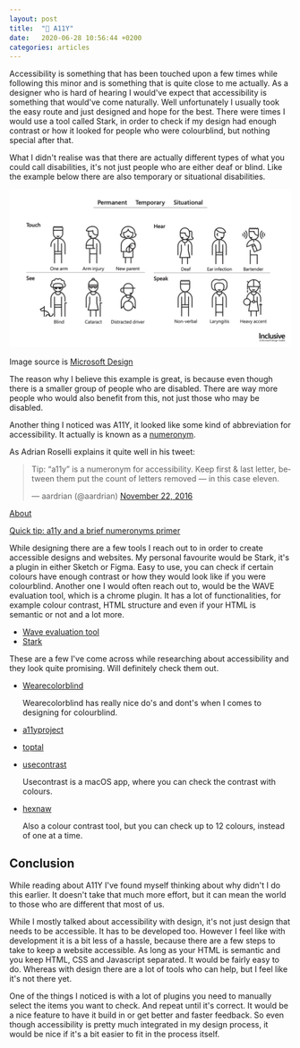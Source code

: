 ```yaml
---
layout: post
title:  "🤘 A11Y"
date:   2020-06-28 10:56:44 +0200
categories: articles
---
```

Accessibility is something that has been touched upon a few times while following this minor and is something that is quite close to me actually. As a designer who is hard of hearing I would've expect that accessibility is something that would've come naturally. Well unfortunately I usually took the easy route and just designed and hope for the best. There were times I would use a tool called Stark, in order to check if my design had enough contrast or how it looked for people who were colourblind, but nothing special after that.

What I didn't realise was that there are actually different types of what you could call disabilities, it's not just people who are either deaf or blind. Like the example below there are also temporary or situational disabilities.

<img src="../img/inclusive-design.png" alt="image with characters who have different types of disabilities">

Image source is [Microsoft Design](https://www.microsoft.com/design/inclusive/)

The reason why I believe this example is great, is because even though there is a smaller group of people who are disabled. There are way more people who would also benefit from this, not just those who may be disabled.

Another thing I noticed was A11Y, it looked like some kind of abbreviation for accessibility. It actually is known as a [numeronym](https://www.notion.so/A11Y-3f1af4fc012d4155a1c722cb732b6519#05fa02b317d848bd9f4dae773a388130).

As Adrian Roselli explains it quite well in his tweet:

<blockquote class="twitter-tweet"><p lang="en" dir="ltr">Tip: “a11y” is a numeronym for accessibility. Keep first & last letter, between them put the count of letters removed — in this case eleven.</p>— aardrian (@aardrian) <a href="[https://twitter.com/aardrian/status/801084161368920064?ref_src=twsrc^tfw](https://twitter.com/aardrian/status/801084161368920064?ref_src=twsrc%5Etfw)">November 22, 2016</a></blockquote> <script async src="[https://platform.twitter.com/widgets.js](https://platform.twitter.com/widgets.js)" charset="utf-8"></script>

[About](https://a11yproject.com/about/)

[Quick tip: a11y and a brief numeronyms primer](https://a11yproject.com/posts/a11y-and-other-numeronyms/)

While designing there are a few tools I reach out to in order to create accessible designs and websites. My personal favourite would be Stark, it's a plugin in either Sketch or Figma. Easy to use, you can check if certain colours have enough contrast or how they would look like if you were colourblind. Another one I would often reach out to, would be the WAVE evaluation tool, which is a chrome plugin. It has a lot of functionalities, for example colour contrast, HTML structure and even if your HTML is semantic or not and a lot more.

- [Wave evaluation tool](https://chrome.google.com/webstore/detail/wave-evaluation-tool/jbbplnpkjmmeebjpijfedlgcdilocofh)
- [Stark](https://www.getstark.co/)

These are a few I've come across while researching about accessibility and they look quite promising. Will definitely check them out.

- [Wearecolorblind](https://wearecolorblind.com/examples/)

    Wearecolorblind has really nice do's and dont's when I comes to designing for colourblind.

- [a11yproject](https://a11yproject.com/)
- [toptal](https://www.toptal.com/designers/colorfilter)
- [usecontrast](https://usecontrast.com/)

    Usecontrast is a macOS app, where you can check the contrast with colours.

- [hexnaw](https://hexnaw.com/)

    Also a colour contrast tool, but you can check up to 12 colours, instead of one at a time.

## Conclusion

While reading about A11Y I've found myself thinking about why didn't I do this earlier. It doesn't take that much more effort, but it can mean the world to those who are different that most of us. 

While I mostly talked about accessibility with design, it's not just design that needs to be accessible. It has to be developed too. However I feel like with development it is a bit less of a hassle, because there are a few steps to take to keep a website accessible. As long as your HTML is semantic and you keep HTML, CSS and Javascript separated. It would be fairly easy to do. Whereas with design there are a lot of tools who can help, but I feel like it's not there yet. 

One of the things I noticed is with a lot of plugins you need to manually select the items you want to check. And repeat until it's correct. It would be a nice feature to have it build in or get better and faster feedback. So even though accessibility is pretty much integrated in my design process, it would be nice if it's a bit easier to fit in the process itself.